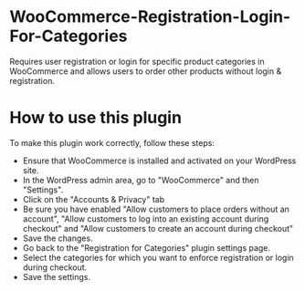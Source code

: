 # WooCommerce-Registration-Login-For-Categories
Requires user registration or login for specific product categories in WooCommerce and allows users to order other products without login &amp; registration.


# How to use this plugin
To make this plugin work correctly, follow these steps:

- Ensure that WooCommerce is installed and activated on your WordPress site.
- In the WordPress admin area, go to "WooCommerce" and then "Settings".
- Click on the "Accounts & Privacy" tab
- Be sure you have enabled "Allow customers to place orders without an account", "Allow customers to log into an existing account during checkout" and "Allow customers to create an account during checkout"
- Save the changes.
- Go back to the "Registration for Categories" plugin settings page.
- Select the categories for which you want to enforce registration or login during checkout.
- Save the settings.

